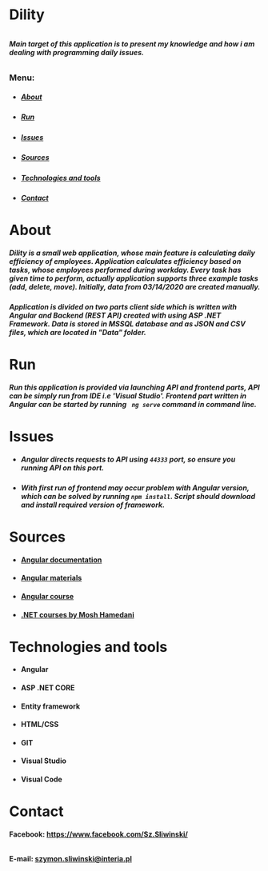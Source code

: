 # Dility
######
##### Main target of this application is to present my knowledge and how i am dealing with programming daily issues.
######

### Menu: 
* ##### [About](#about)
* ##### [Run](#run)
* ##### [Issues](#issues)
* ##### [Sources](#sources)
* ##### [Technologies and tools](#technologies-and-tools)
* ##### [Contact](#contact)

# About
##### Dility is a small web application, whose main feature is calculating daily efficiency of employees. Application calculates efficiency based on tasks, whose employees performed during workday. Every task has given time to perform, actually application supports three example tasks (add, delete, move). Initially, data from 03/14/2020 are created manually.

##### Application is divided on two parts client side which is written with Angular and Backend (REST API) created with using ASP .NET Framework. Data is stored in MSSQL database and as JSON and CSV files, which are located in "Data" folder.

# Run
##### Run this application is provided via launching API and frontend parts, API can be simply run from IDE i.e 'Visual Studio'. Frontend part written in Angular can be started by running ``` ng serve``` command in command line.
######
# Issues
- ##### Angular directs requests to API using ``` 44333 ``` port, so ensure you running API on this port.
- ##### With first run of frontend may occur problem with Angular version, which can be solved by running ``` npm install ```. Script should download and install required version of framework.

# Sources
* #### [Angular documentation](https://angular.io/docs)
* #### [Angular materials](https://material.angular.io/)
* #### [Angular course](https://www.udemy.com/course/angular-kompletny-kurs-od-podstaw/)
* #### [.NET courses by Mosh Hamedani](https://www.udemy.com/user/moshfeghhamedani/)

# Technologies and tools

 * #### Angular
 * #### ASP .NET CORE
 * #### Entity framework
 * #### HTML/CSS
 * #### GIT
 * #### Visual Studio
 * #### Visual Code

# Contact
#### Facebook: https://www.facebook.com/Sz.Sliwinski/
######
#### E-mail: szymon.sliwinski@interia.pl

